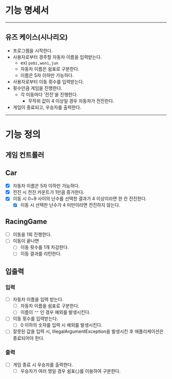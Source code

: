 # 기능 명세서

---

## 유즈 케이스(시나리오)

- 프로그램을 시작한다.
- 사용자로부터 경주할 자동차 이름을 입력받는다.
  - ex) `pobi,woni,jun`
  - 자동차 이름은 쉼표로 구분한다.
  - 이름은 5자 이하만 가능하다.
- 사용자로부터 이동 횟수를 입력받는다.
- 횟수만큼 게임을 진행한다.
  - 각 이동마다 '전진'을 진행한다. 
    - 무작위 값이 4 이상일 경우 자동차가 전진한다.
- 게임이 종료되고, 우승자를 출력한다.

---

# 기능 정의

## 게임 컨트롤러

## Car

- [x] 자동차 이름은 5자 이하만 가능하다.
- [x] 전진 시 전진 카운트가 1만큼 증가한다.
- [x] 이동 시 0~9 사이의 난수를 선택한 결과가 4 이상이라면 한 칸 전진한다.
  - [x] 이동 시 선택한 난수가 4 미만이라면 전진하지 않는다.

## RacingGame

- [ ] 이동을 1회 진행한다.
- [ ] 이동이 끝나면 
  - [ ] 이동 횟수를 1개 차감한다.
  - [ ] 이동 결과를 리턴한다.

## 입출력

### 입력

- [ ] 자동차 이름을 입력 받는다.
  - [ ] 자동차 이름을 쉼표로 구분한다.
  - [ ] 이름이 `""` 인 경우 예외를 발생시킨다.
- [ ] 이동 횟수를 입력받는다.
  - [ ] 0 이하의 숫자를 입력 시 예외를 발생시킨다.
- [ ] 잘못된 값을 입력 시, IllegalArgumentException을 발생시킨 후 애플리케이션은 종료되어야 한다.

### 출력 

- [ ] 게임 종료 시 우승자를 출력한다.
  - [ ] 우승자가 여러 명일 경우 쉼표(,)를 이용하여 구분한다.